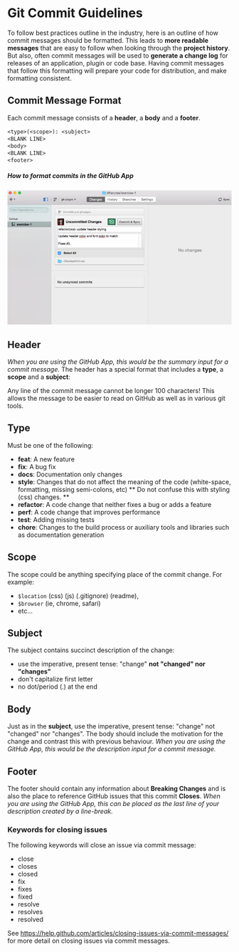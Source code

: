 # Git Commit Guidelines

To follow best practices outline in the industry, here is an outline of how commit messages should be formatted.  This leads to **more
readable messages** that are easy to follow when looking through the **project history**.  But also, often commit messages 
will be used to **generate a change log** for releases of an application, plugin or code base. Having commit messages that follow
this formatting will prepare your code for distribution, and make formatting consistent.

## Commit Message Format
Each commit message consists of a **header**, a **body** and a **footer**.  

```
<type>(<scope>): <subject>
<BLANK LINE>
<body>
<BLANK LINE>
<footer>
```

##### How to format commits in the GitHub App

![](app-commit.jpg)

## Header 
*When you are using the GitHub App, this would be the summary input for a commit message.*
The header has a special format that includes a **type**, a **scope** and a **subject**:

Any line of the commit message cannot be longer 100 characters! This allows the message to be easier
to read on GitHub as well as in various git tools.

## Type
Must be one of the following:

* **feat**: A new feature
* **fix**: A bug fix
* **docs**: Documentation only changes
* **style**: Changes that do not affect the meaning of the code (white-space, formatting, missing
  semi-colons, etc) ** Do not confuse this with styling (css) changes. **
* **refactor**: A code change that neither fixes a bug or adds a feature
* **perf**: A code change that improves performance
* **test**: Adding missing tests
* **chore**: Changes to the build process or auxiliary tools and libraries such as documentation generation

## Scope
The scope could be anything specifying place of the commit change. For example: 

* `$location` (css) (js) (.gitignore) (readme),
* `$browser` (ie, chrome, safari)
* etc...

## Subject
The subject contains succinct description of the change:

* use the imperative, present tense: "change" **not "changed" nor "changes"**
* don't capitalize first letter
* no dot/period (.) at the end

## Body
Just as in the **subject**, use the imperative, present tense: "change" not "changed" nor "changes".
The body should include the motivation for the change and contrast this with previous behaviour. 
*When you are using the GitHub App, this would be the description input for a commit message.*

## Footer
The footer should contain any information about **Breaking Changes** and is also the place to 
reference GitHub issues that this commit **Closes**. 
*When you are using the GitHub App, this can be placed as the last line of your description created by a line-break.*

### Keywords for closing issues

The following keywords will close an issue via commit message:

* close
* closes
* closed
* fix
* fixes
* fixed
* resolve
* resolves
* resolved

See <https://help.github.com/articles/closing-issues-via-commit-messages/> for more detail on closing issues via commit messages.



